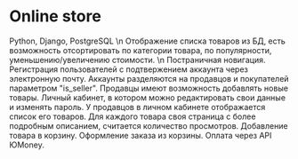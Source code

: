 # Online store
 Python, Django, PostgreSQL \n
 Отображение списка товаров из БД, есть возможность отсортировать по категории товара, по популярности, уменьшению/увеличению стоимости. \n
 Постраничная новигация. 
 Регистрация пользователей с подтвержением аккаунта через электронную почту.
 Аккаунты разделяются на продавцов и покупателей параметром "is_seller".
 Продавцы имеют возможность добавлять новые товары.
 Личный кабинет, в котором можно редактировать свои данные и изменять пароль. У продавцов в личном кабинете отображается список его товаров.
 Для каждого товара своя страница с более подробным описанием, считается количество просмотров.
 Добавление товара в корзину.
 Оформление заказа из корзины.
 Оплата через API ЮMoney.
